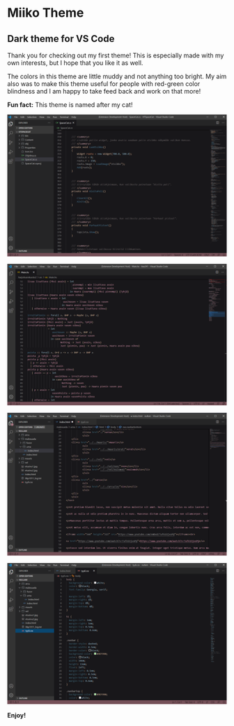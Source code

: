 # Miiko Theme
## Dark theme for VS Code
Thank you for checking out my first theme! This is especially made with my own interests, but I hope that you like it as well. 

The colors in this theme are little muddy and not anything too bright. My aim also was to make this theme useful for people with red-green color blindness and I am happy to take feed back and work on that more!

**Fun fact:** This theme is named after my cat!

![Screenshot](./vscode_miiko2.png)

![Screenshot](./vscode_miiko1.png)

![Screenshot](./vscode_miiko3.png)

![Screenshot](./vscode_miiko4.png)


**Enjoy!**
